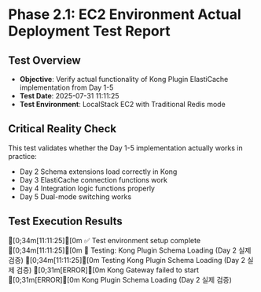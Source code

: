 # Phase 2.1: EC2 Environment Actual Deployment Test Report

## Test Overview
- **Objective**: Verify actual functionality of Kong Plugin ElastiCache implementation from Day 1-5
- **Test Date**: 2025-07-31 11:11:25
- **Test Environment**: LocalStack EC2 with Traditional Redis mode

## Critical Reality Check

This test validates whether the Day 1-5 implementation actually works in practice:
- Day 2 Schema extensions load correctly in Kong
- Day 3 ElastiCache connection functions work
- Day 4 Integration logic functions properly
- Day 5 Dual-mode switching works

## Test Execution Results

[0;34m[11:11:25][0m ✅ Test environment setup complete
[0;34m[11:11:25][0m 🧪 Testing: Kong Plugin Schema Loading (Day 2 실제 검증)
[0;34m[11:11:25][0m Testing Kong Plugin Schema Loading (Day 2 실제 검증)
[0;31m[ERROR][0m Kong Gateway failed to start
[0;31m[ERROR][0m Kong Plugin Schema Loading (Day 2 실제 검증)
